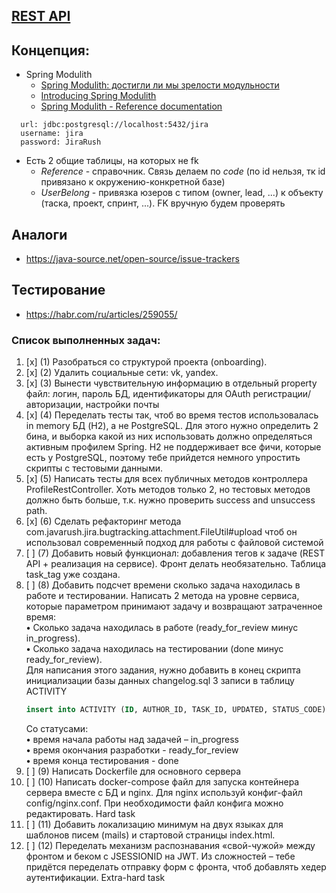 ## [REST API](http://localhost:8080/doc)

## Концепция:

- Spring Modulith
    - [Spring Modulith: достигли ли мы зрелости модульности](https://habr.com/ru/post/701984/)
    - [Introducing Spring Modulith](https://spring.io/blog/2022/10/21/introducing-spring-modulith)
    - [Spring Modulith - Reference documentation](https://docs.spring.io/spring-modulith/docs/current-SNAPSHOT/reference/html/)

```
  url: jdbc:postgresql://localhost:5432/jira
  username: jira
  password: JiraRush
```

- Есть 2 общие таблицы, на которых не fk
    - _Reference_ - справочник. Связь делаем по _code_ (по id нельзя, тк id привязано к окружению-конкретной базе)
    - _UserBelong_ - привязка юзеров с типом (owner, lead, ...) к объекту (таска, проект, спринт, ...). FK вручную будем
      проверять

## Аналоги

- https://java-source.net/open-source/issue-trackers

## Тестирование

- https://habr.com/ru/articles/259055/

### Список выполненных задач:

1. [x] (1) Разобраться со структурой проекта (onboarding).
2. [x] (2) Удалить социальные сети: vk, yandex.
3. [x] (3) Вынести чувствительную информацию в отдельный property файл: логин, пароль БД, идентификаторы для OAuth регистрации/авторизации, настройки почты
4. [x] (4) Переделать тесты так, чтоб во время тестов использовалась in memory БД (H2), а не PostgreSQL. Для этого нужно определить 2 бина, и выборка какой из них использовать должно определяться активным профилем Spring. H2 не поддерживает все фичи, которые есть у PostgreSQL, поэтому тебе прийдется немного упростить скрипты с тестовыми данными.
5. [x] (5) Написать тесты для всех публичных методов контроллера ProfileRestController. Хоть методов только 2, но тестовых методов должно быть больше, т.к. нужно проверить success and unsuccess path.
6. [x] (6) Сделать рефакторинг метода com.javarush.jira.bugtracking.attachment.FileUtil#upload чтоб он использовал современный подход для работы с файловой системой
7. [ ] (7) Добавить новый функционал: добавления тегов к задаче (REST API + реализация на сервисе). Фронт делать необязательно. Таблица task_tag уже создана.
8. [ ] (8) Добавить подсчет времени сколько задача находилась в работе и тестировании. Написать 2 метода на уровне сервиса, которые параметром принимают задачу и возвращают затраченное время:  
   **•** Сколько задача находилась в работе (ready_for_review минус in_progress).  
   **•** Сколько задача находилась на тестировании (done минус ready_for_review).  
   Для написания этого задания, нужно добавить в конец скрипта инициализации базы данных changelog.sql 3 записи в таблицу ACTIVITY  
   ```sql
   insert into ACTIVITY (ID, AUTHOR_ID, TASK_ID, UPDATED, STATUS_CODE) values (...);
   ```
   Со статусами:  
   **•** время начала работы над задачей – in_progress  
   **•** время окончания разработки - ready_for_review  
   **•** время конца тестирования - done  
9. [ ] (9) Написать Dockerfile для основного сервера
10. [ ] (10) Написать docker-compose файл для запуска контейнера сервера вместе с БД и nginx. Для nginx используй конфиг-файл config/nginx.conf. При необходимости файл конфига можно редактировать. Hard task
11. [ ] (11) Добавить локализацию минимум на двух языках для шаблонов писем (mails) и стартовой страницы index.html.
12. [ ] (12) Переделать механизм распознавания «свой-чужой» между фронтом и беком с JSESSIONID на JWT. Из сложностей – тебе придётся переделать отправку форм с фронта, чтоб добавлять хедер аутентификации. Extra-hard task
